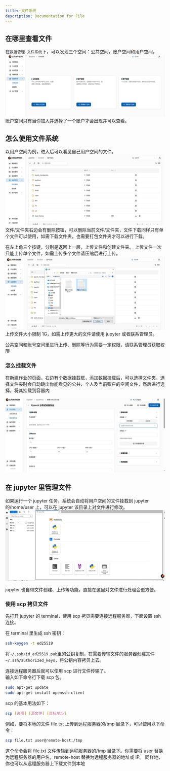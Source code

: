 ```yaml
---
title: 文件系统
description: Documentation for File
---
```


## 在哪里查看文件

在`数据管理-文件系统`下，可以发现三个空间：公共空间，账户空间和用户空间。
![alt text](./img/filesystem.webp)  
账户空间只有当你加入并选择了一个账户才会出现并可以查看。

## 怎么使用文件系统

以用户空间为例，进入后可以看见自己用户空间的文件。
![alt text](./img/userspace.webp)
文件/文件夹右边会有删除按钮，可以删除当前文件/文件夹，文件下载同样只有单个文件可以使用，如需下载文件夹，也需要打包文件夹才可以进行下载。

在左上角三个按键，分别是返回上一层，上传文件和创建文件夹。
上传文件一次只能上传单个文件，如需上传多个文件请压缩后进行上传。
![alt text](./img/upload.webp)
上传文件大小限制 1G，如需上传更大的文件请使用 jupyter 或者联系管理员。

公共空间和账号空间里进行上传、删除等行为需要一定权限，请联系管理员获取权限

### 怎么挂载文件

在新建作业的页面，右边有个数据挂载框，添加数据挂载后，可以选择文件夹，选择文件夹时会自动跳出你能看见的公共、个人及当前账户的空间文件，然后进行选择，将其挂载到容器内

![alt text](./img/file-mount.webp)

## 在 jupyter 里管理文件

如果运行一个 jupyter 任务，系统会自动将用户空间的文件挂载到 jupyter 的/home/user 上，可以在 jupyter 该目录上对文件进行修改。
![alt text](./img/jupyter.webp)

jupyter 也自带文件创建、上传等功能，直接在这里对文件进行处理会更方便。

### 使用 scp 拷贝文件

先打开 jupyter 的 terminal，使用 scp 拷贝需要连接远程服务器，下面设置 ssh 连接。

在 terminal 里生成 ssh 密钥：

```bash
ssh-keygen -t ed25519
```

将`~/.ssh/id_ed25519.pub`里的公钥复制，在需要传输文件的服务器创建文件`~/.ssh/authorized_keys`，将公钥内容拷贝上去。

连接远程服务器后就可以使用 scp 进行文件传输了。  
输入如下命令行下载 scp 包。

```bash
sudo apt-get update
sudo apt-get install openssh-client
```

scp 的基本用法如下：

```bash
scp [选项] [源文件] [目标地址]
```

例如，要将本地的文件 file.txt 上传到远程服务器的/tmp 目录下，可以使用以下命令：

```bash
scp file.txt user@remote-host:/tmp
```

这个命令会将 file.txt 文件传输到远程服务器的/tmp 目录下。你需要将 user 替换为远程服务器的用户名，remote-host 替换为远程服务器的地址或 IP。
同样地，你也可以从远程服务器上下载文件到本地
